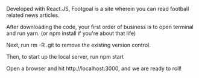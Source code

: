 Developed with React.JS, Footgoal is a site wherein you can read football related news articles.

After downloading the code, your first order of business is to open terminal and run yarn. (or npm install if you're about that life)

Next, run rm -R .git to remove the existing version control.

Then, to start up the local server, run npm start

Open a browser and hit http://localhost:3000, and we are ready to roll!
